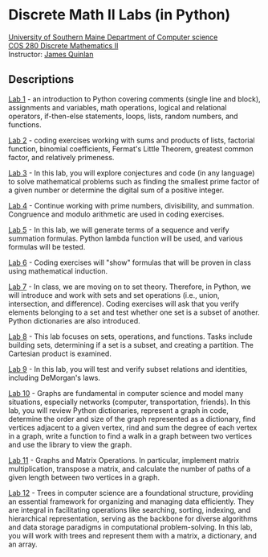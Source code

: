 # Discrete Math II Labs (in Python)


[University of Southern Maine Department of Computer science](https://cs.usm.maine.edu)<br>
[COS 280 Discrete Mathematics II](https://cs.usm.maine.edu/~james.quinlan/cos280/)<br>
Instructor: [James Quinlan](https://cs.usm.maine.edu/~james.quinlan) <br>


## Descriptions

[Lab 1](https://github.com/jamesquinlan/discrete-math/blob/main/labs/L1.md) - an introduction to Python covering comments (single line and block), assignments and variables, math operations, logical and relational operators, if-then-else statements, loops, lists, random numbers, and functions.

[Lab 2](https://github.com/jamesquinlan/discrete-math/blob/main/labs/L2.md) - coding exercises working with sums and products of lists, factorial function, binomial coefficients, Fermat's Little Theorem, greatest common factor, and relatively primeness. 

[Lab 3](https://github.com/jamesquinlan/discrete-math/blob/main/labs/L3.md) - In this lab, you will explore conjectures and code (in any language) to solve mathematical problems such as finding the smallest prime factor of a given number or determine the digital sum of a positive integer.

[Lab 4](https://github.com/jamesquinlan/discrete-math/blob/main/labs/L4.md) - Continue working with prime numbers, divisibility, and summation.  Congruence and modulo arithmetic are used in coding exercises.

[Lab 5](https://github.com/jamesquinlan/discrete-math/blob/main/labs/L5.md) - In this lab, we will generate terms of a sequence and verify summation formulas.  Python lambda function will be used, and various formulas will be tested.

[Lab 6](https://github.com/jamesquinlan/discrete-math/blob/main/labs/L6.md) - Coding exercises will "show" formulas that will be proven in class using mathematical induction.

[Lab 7](https://github.com/jamesquinlan/discrete-math/blob/main/labs/L7.md) - In class, we are moving on to set theory.  Therefore, in Python, we will introduce and work with sets and set operations (i.e., union, intersection, and difference).  Coding exercises will ask that you verify elements belonging to a set and test whether one set is a subset of another.  Python dictionaries are also introduced.  

[Lab 8](https://github.com/jamesquinlan/discrete-math/blob/main/labs/L8.md) - This lab focuses on sets, operations, and functions. Tasks include building sets, determining if a set is a subset, and creating a partition. The Cartesian product is examined.  


[Lab 9](https://github.com/jamesquinlan/discrete-math/blob/main/labs/L9.md) - In this lab, you will test and verify subset relations and identities, including DeMorgan's laws.



[Lab 10](https://github.com/jamesquinlan/discrete-math/blob/main/labs/L10.md) - Graphs are fundamental in computer science and model many situations, especially networks (computer, transportation, friends).  In this lab, you will review Python dictionaries, represent a graph in code, determine the order and size of the graph represented as a dictionary, find vertices adjacent to a given vertex, rind and sum the degree of each vertex in a graph,  write a function to find a walk in a graph between two vertices and use the library to view the graph.


[Lab 11](https://github.com/jamesquinlan/discrete-math/blob/main/labs/L11.md) - Graphs and Matrix Operations.  In particular, implement matrix multiplication, transpose a matrix, and calculate the number of paths of a given length between two vertices in a graph.


[Lab 12](https://github.com/jamesquinlan/discrete-math/blob/main/labs/L12.md) - Trees in computer science are a foundational structure, providing an essential framework for organizing and managing data efficiently. They are integral in facilitating operations like searching, sorting, indexing, and hierarchical representation, serving as the backbone for diverse algorithms and data storage paradigms in computational problem-solving.  In this lab, you will work with trees and represent them with a matrix, a dictionary, and an array.  
 







































































































